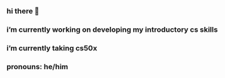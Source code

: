 ### hi there 👋

### i’m currently working on developing my introductory cs skills
### i’m currently taking cs50x
### pronouns: he/him
